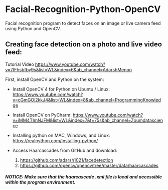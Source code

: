# Facial-Recognition-Python-OpenCV
Facial recognition program to detect faces on an image or live camera feed using Python and OpenCV.


## Creating face detection on a photo and live video feed:

Tutorial Video
    https://www.youtube.com/watch?v=7IFhsbfby9s&list=WL&index=6&ab_channel=AdarshMenon 

First, install OpenCV and Python on the system:

- Install OpenCV 4 for Python on Ubuntu / Linux:  
    https://www.youtube.com/watch?v=cGmGOi2kkJ4&list=WL&index=8&ab_channel=ProgrammingKnowledge 

- Install OpenCV on PyCharm:
    https://www.youtube.com/watch?v=iMM4TImNJFM&list=WL&index=7&t=75s&ab_channel=Zoumdatascience 

- Installing python on MAC, Windows, and Linux:
    https://realpython.com/installing-python/ 

- Access Haarcascades from GitHub and download:
  1. https://github.com/adarsh1021/facedetection 
  2. https://github.com/opencv/opencv/tree/master/data/haarcascades 

##### NOTICE: Make sure that the haarcascade .xml file is local and accessible within the program environment.
